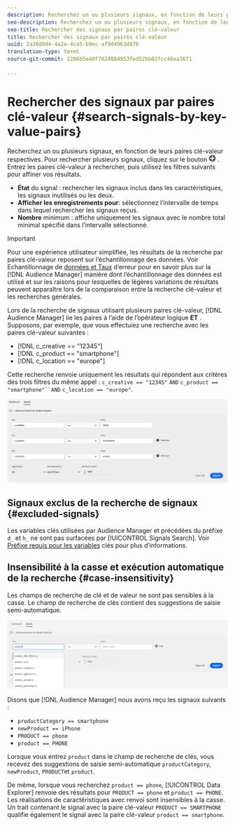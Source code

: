 ```yaml
---
description: Recherchez un ou plusieurs signaux, en fonction de leurs paires clé-valeur respectives.
seo-description: Recherchez un ou plusieurs signaux, en fonction de leurs paires clé-valeur respectives.
seo-title: Rechercher des signaux par paires clé-valeur
title: Rechercher des signaux par paires clé-valeur
uuid: 2a38d0d4-4a2e-4ca5-b9ec-af9d4963d876
translation-type: tm+mt
source-git-commit: 2206b5e40f7024084953fed52bb02fcc46ea36f1

---
```



# Rechercher des signaux par paires clé-valeur {#search-signals-by-key-value-pairs}

Recherchez un ou plusieurs signaux, en fonction de leurs paires clé-valeur respectives.
Pour rechercher plusieurs signaux, cliquez sur le bouton ![Ajouter](assets/icon_add.png) . Entrez les paires clé-valeur à rechercher, puis utilisez les filtres suivants pour affiner vos résultats.

* **État** du signal : rechercher les signaux inclus dans les caractéristiques, les signaux inutilisés ou les deux.
* **Afficher les enregistrements pour**: sélectionnez l’intervalle de temps dans lequel rechercher les signaux reçus.
* **Nombre** minimum : affiche uniquement les signaux avec le nombre total minimal spécifié dans l’intervalle sélectionné.

>[!IMPORTANT]
>
>Pour une expérience utilisateur simplifiée, les résultats de la recherche par paires clé-valeur reposent sur l’échantillonnage des données. Voir Echantillonnage de [données et Taux](/help/using/reporting/report-sampling.md) d’erreur pour en savoir plus sur la [!DNL Audience Manager] manière dont l’échantillonnage des données est utilisé et sur les raisons pour lesquelles de légères variations de résultats peuvent apparaître lors de la comparaison entre la recherche clé-valeur et les recherches générales.

Lors de la recherche de signaux utilisant plusieurs paires clé-valeur, [!DNL Audience Manager] lie les paires à l’aide de l’opérateur logique **ET** . Supposons, par exemple, que vous effectuiez une recherche avec les paires clé-valeur suivantes :

* [!DNL c_creative == "12345"]
* [!DNL c_product == "smartphone"]
* [!DNL c_location == "europe"]

Cette recherche renvoie uniquement les résultats qui répondent aux critères des trois filtres du même appel : `c_creative == "12345"` `AND` `c_product == "smartphone"``AND` `c_location == "europe"`.

![](assets/signals-search.png)

## Signaux exclus de la recherche de signaux {#excluded-signals}

Les variables clés utilisées par Audience Manager et précédées du préfixe `d_` et `h_` ne sont pas surfacées par [!UICONTROL Signals Search]. Voir [Préfixe requis pour les variables](../../traits/trait-variable-prefixes.md) clés pour plus d’informations.

## Insensibilité à la casse et exécution automatique de la recherche {#case-insensitivity}

Les champs de recherche de clé et de valeur ne sont pas sensibles à la casse. Le champ de recherche de clés contient des suggestions de saisie semi-automatique.

![](assets/signal-search-suggestions.png)

Disons que [!DNL Audience Manager] nous avons reçu les signaux suivants :

* `productCategory == smartphone`
* `newProduct == iPhone`
* `PRODUCT == phone`
* `product == PHONE`

Lorsque vous entrez `product` dans le champ de recherche de clés, vous recevez des suggestions de saisie semi-automatique `productCategory`, `newProduct`, `PRODUCT`et `product`.

De même, lorsque vous recherchez `product == phone`, [!UICONTROL Data Explorer] renvoie des résultats pour `PRODUCT == phone` et `product == PHONE`.
Les réalisations de caractéristiques avec renvoi sont insensibles à la casse. Un trait contenant le signal avec la paire clé-valeur `PRODUCT == SMARTPHONE` qualifie également le signal avec la paire clé-valeur `product == smartphone`.